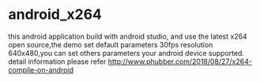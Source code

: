 # android_x264
this android application build with android studio, and use the latest x264 open source,the demo set default parameters 30fps resolution 640x480,you can set others parameters your android device supported.
detail information please refer http://www.phubber.com/2018/08/27/x264-compile-on-android
